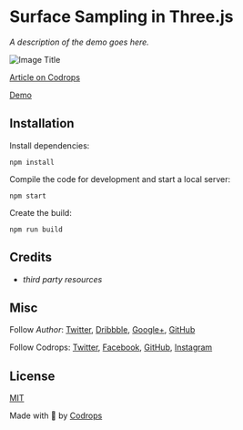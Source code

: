 # Surface Sampling in Three.js

*A description of the demo goes here.*

![Image Title](https://tympanus.net/codrops/wp-content/uploads/2021/08/SurfaceSampling.jpg)

[Article on Codrops](https://tympanus.net/codrops/?p=56350)

[Demo](http://tympanus.net/Tutorials/SurfaceSampling/)


## Installation

Install dependencies:

```
npm install
```

Compile the code for development and start a local server:

```
npm start
```

Create the build:

```
npm run build
```

## Credits

- *third party resources*

## Misc

Follow *Author*: [Twitter](), [Dribbble](), [Google+](), [GitHub]() 

Follow Codrops: [Twitter](http://www.twitter.com/codrops), [Facebook](http://www.facebook.com/codrops), [GitHub](https://github.com/codrops), [Instagram](https://www.instagram.com/codropsss/)

## License
[MIT](LICENSE)

Made with :blue_heart:  by [Codrops](http://www.codrops.com)





